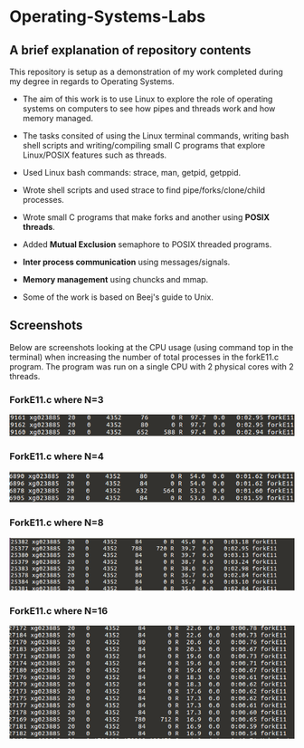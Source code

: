 # Operating-Systems-Labs
## A brief explanation of repository contents

This repository is setup as a demonstration of my work completed during my degree in regards to Operating Systems.

- The aim of this work is to use Linux to explore the role of operating systems on computers to see how pipes and threads work and how memory managed.

- The tasks consited of using the Linux terminal commands, writing bash shell scripts and writing/compiling small C programs that explore Linux/POSIX features such as threads.

- Used Linux bash commands: strace, man, getpid, getppid.

- Wrote shell scripts and used strace to find pipe/forks/clone/child processes.

- Wrote small C programs that make forks and another using **POSIX threads**.

- Added **Mutual Exclusion** semaphore to POSIX threaded programs.

- **Inter process communication** using messages/signals.

- **Memory management** using chuncks and mmap.

- Some of the work is based on Beej's guide to Unix.

## Screenshots

Below are screenshots looking at the CPU usage (using command top in the terminal) when increasing the number of total processes in the forkE11.c program. The program was run on a single CPU with 2 physical cores with 2 threads.

### ForkE11.c where N=3

![Alt text](/ospracticals/forkN3.png?raw=true "ForkE11 using N=3")

### ForkE11.c where N=4

![Alt text](/ospracticals/forkN4.png?raw=true "ForkE11 using N=4")

### ForkE11.c where N=8

![Alt text](/ospracticals/forkN8.png?raw=true "ForkE11 using N=8")

### ForkE11.c where N=16

![Alt text](/ospracticals/forkN16.png?raw=true "ForkE11 using N=16")
